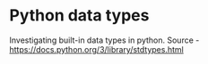# Python data types

Investigating built-in data types in python.
Source - https://docs.python.org/3/library/stdtypes.html